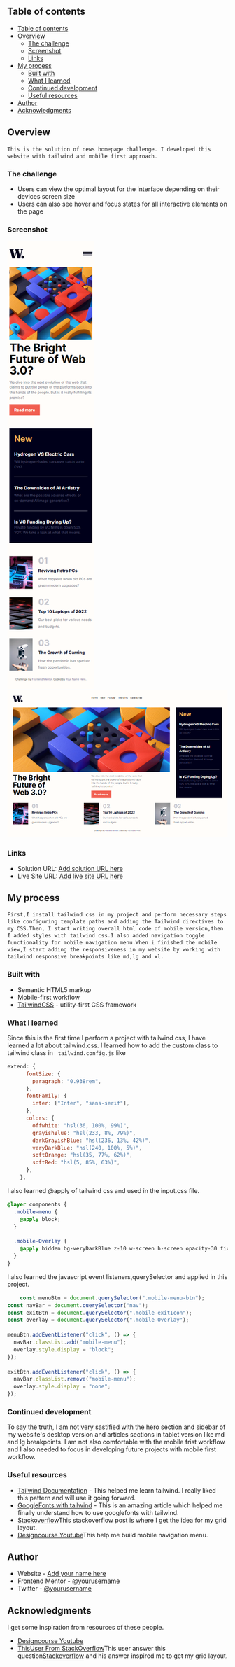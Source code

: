 ## Table of contents

- [Table of contents](#table-of-contents)
- [Overview](#overview)
  - [The challenge](#the-challenge)
  - [Screenshot](#screenshot)
  - [Links](#links)
- [My process](#my-process)
  - [Built with](#built-with)
  - [What I learned](#what-i-learned)
  - [Continued development](#continued-development)
  - [Useful resources](#useful-resources)
- [Author](#author)
- [Acknowledgments](#acknowledgments)

## Overview
    This is the solution of news homepage challenge. I developed this website with tailwind and mobile first approach.
### The challenge
- Users can view the optimal layout for the interface depending on their devices screen size
- Users can also see hover and focus states for all interactive elements on the page

### Screenshot

![](./assets/images/NewsHomePageMobile.png)
![](./assets/images/NewsHomePageDesktop.png)

### Links

- Solution URL: [Add solution URL here](https://your-solution-url.com)
- Live Site URL: [Add live site URL here](https://your-live-site-url.com)

## My process
    First,I install tailwind css in my project and perform necessary steps like configuring template paths and adding the Tailwind directives to my CSS.Then, I start writing overall html code of mobile version,then I added styles with tailwind css.I also added navigation toggle functionality for mobile navigation menu.When i finished the mobile view,I start adding the responsiveness in my website by working with tailwind responsive breakpoints like md,lg and xl.

### Built with

- Semantic HTML5 markup
- Mobile-first workflow
- [TailwindCSS](https://tailwindcss.com/) -  utility-first CSS framework



### What I learned
Since this is the first time I perform a project with tailwind css, I have learned a lot about tailwind.css. I learned how to add the custom class to tailwind class in  ` tailwind.config.js` like 

```JavaScript
extend: {
      fontSize: {
        paragraph: "0.938rem",
      },
      fontFamily: {
        inter: ["Inter", "sans-serif"],
      },
      colors: {
        offwhite: "hsl(36, 100%, 99%)",
        grayishBlue: "hsl(233, 8%, 79%)",
        darkGrayishBlue: "hsl(236, 13%, 42%)",
        veryDarkBlue: "hsl(240, 100%, 5%)",
        softOrange: "hsl(35, 77%, 62%)",
        softRed: "hsl(5, 85%, 63%)",
      },
    },
```
I also learned @apply of tailwind css and used in the input.css file.
```Css
@layer components {
  .mobile-menu {
    @apply block;
  }

  .mobile-Overlay {
    @apply hidden bg-veryDarkBlue z-10 w-screen h-screen opacity-30 fixed top-0 left-0;
  }
}
```
I also learned the javascript event listeners,querySelector and applied in this project.
```Javascript
    const menuBtn = document.querySelector(".mobile-menu-btn");
const navBar = document.querySelector("nav");
const exitBtn = document.querySelector(".mobile-exitIcon");
const overlay = document.querySelector(".mobile-Overlay");

menuBtn.addEventListener("click", () => {
  navBar.classList.add("mobile-menu");
  overlay.style.display = "block";
});

exitBtn.addEventListener("click", () => {
  navBar.classList.remove("mobile-menu");
  overlay.style.display = "none";
});

```

### Continued development

To say the truth, I am not very sastified with the hero section and sidebar of my website's desktop version and articles sections in tablet version like md and lg breakpoints. I am not also comfortable with the mobile frist workflow and I also needed to focus in developing future projects with mobile first workflow.

### Useful resources

- [Tailwind Documentation](https://tailwindcss.com/docs/installation) - This helped me learn tailwind. I really liked this pattern and will use it going forward.
- [GoogleFonts with tailwind](https://blog.logrocket.com/how-to-use-custom-fonts-tailwind-css/) - This is an amazing article which helped me finally understand how to use googlefonts with tailwind. 
- [Stackoverflow](https://stackoverflow.com/questions/67242334/tailwind-css-how-to-make-a-grid-with-two-columns-where-the-1st-column-has-20)This stackoverflow post is where I get the idea for my grid layout.
- [Designcourse Youtube](https://www.youtube.com/watch?v=D-h8L5hgW-w&t=7441s)This help me build mobile navigation menu.

## Author
- Website - [Add your name here](https://www.your-site.com)
- Frontend Mentor - [@yourusername](https://www.frontendmentor.io/profile/yourusername)
- Twitter - [@yourusername](https://www.twitter.com/yourusername)

## Acknowledgments
 I get some inspiration from resources of these people.
- [Designcourse Youtube](https://www.youtube.com/watch?v=D-h8L5hgW-w&t=7441s)
- [ThisUser From StackOverflow](https://stackoverflow.com/users/184124/horuskol)This user answer this question[Stackoverflow](https://stackoverflow.com/questions/67242334/tailwind-css-how-to-make-a-grid-with-two-columns-where-the-1st-column-has-20) and his answer inspired me to get my grid layout.

